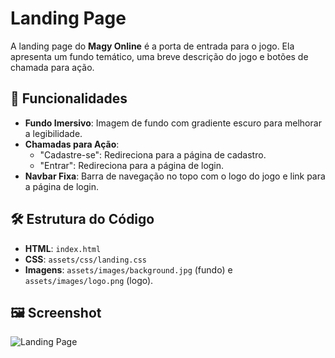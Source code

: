 # Landing Page

A landing page do **Magy Online** é a porta de entrada para o jogo. Ela apresenta um fundo temático, uma breve descrição do jogo e botões de chamada para ação.

## 🎯 Funcionalidades

- **Fundo Imersivo**: Imagem de fundo com gradiente escuro para melhorar a legibilidade.
- **Chamadas para Ação**:
  - "Cadastre-se": Redireciona para a página de cadastro.
  - "Entrar": Redireciona para a página de login.
- **Navbar Fixa**: Barra de navegação no topo com o logo do jogo e link para a página de login.

## 🛠️ Estrutura do Código

- **HTML**: `index.html`
- **CSS**: `assets/css/landing.css`
- **Imagens**: `assets/images/background.jpg` (fundo) e `assets/images/logo.png` (logo).

## 🖼️ Screenshot

![Landing Page](https://via.placeholder.com/800x600.png?text=Landing+Page+Magy+Online)
